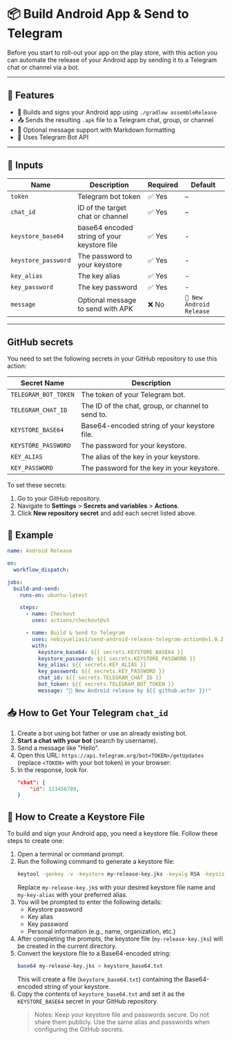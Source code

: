 # 📦 Build Android App & Send to Telegram

Before you start to roll-out your app on the play store, with this action you can automate the release of your Android app by sending
it to a Telegram chat or channel via a bot. 

---

## 🚀 Features

- 🔨 Builds and signs your Android app using `./gradlew assembleRelease`
- 📤 Sends the resulting `.apk` file to a Telegram chat, group, or channel
- 💬 Optional message support with Markdown formatting
- 🔐 Uses Telegram Bot API

---

## 🔧 Inputs

| Name      | Description                        | Required | Default                    |
|-----------|------------------------------------|----------|----------------------------|
| `token`   | Telegram bot token                 | ✅ Yes   | –                          |
| `chat_id` | ID of the target chat or channel   | ✅ Yes   | –                          |
| `keystore_base64` | base64 encoded string of your keystore file  | ✅ Yes   | -   |
| `keystore_password` | The password to your keystore  | ✅ Yes   | -   |
| `key_alias` | The key alias  | ✅ Yes   | -   |
| `key_password` | The key password  | ✅ Yes   | -   |
| `message` | Optional message to send with APK  | ❌ No    | `🚀 New Android Release`   |

---

## GitHub secrets
You need to set the following secrets in your GitHub repository to use this action:

| Secret Name          | Description                                      |
|----------------------|--------------------------------------------------|
| `TELEGRAM_BOT_TOKEN` | The token of your Telegram bot.                  |
| `TELEGRAM_CHAT_ID`   | The ID of the chat, group, or channel to send to.|
| `KEYSTORE_BASE64`    | Base64-encoded string of your keystore file.     |
| `KEYSTORE_PASSWORD`  | The password for your keystore.                  |
| `KEY_ALIAS`          | The alias of the key in your keystore.           |
| `KEY_PASSWORD`       | The password for the key in your keystore.       |

To set these secrets:
1. Go to your GitHub repository.
2. Navigate to **Settings** > **Secrets and variables** > **Actions**.
3. Click **New repository secret** and add each secret listed above.

## 📸 Example

```yaml
name: Android Release

on:
  workflow_dispatch:

jobs:
  build-and-send:
    runs-on: ubuntu-latest

    steps:
      - name: Checkout
        uses: actions/checkout@v3

      - name: Build & Send to Telegram
        uses: nebiyuelias1/send-android-release-telegram-action@v1.0.2
        with:
          keystore_base64: ${{ secrets.KEYSTORE_BASE64 }}
          keystore_password: ${{ secrets.KEYSTORE_PASSWORD }}
          key_alias: ${{ secrets.KEY_ALIAS }}
          key_password: ${{ secrets.KEY_PASSWORD }}
          chat_id: ${{ secrets.TELEGRAM_CHAT_ID }}
          bot_token: ${{ secrets.TELEGRAM_BOT_TOKEN }}
          message: "🚀 New Android release by ${{ github.actor }}!"
```

## 📥 How to Get Your Telegram `chat_id`

1. Create a bot using bot father or use an already existing bot. 
2. **Start a chat with your bot** (search by username).
3. Send a message like "Hello".
4. Open this URL: `https://api.telegram.org/bot<TOKEN>/getUpdates` (replace `<TOKEN>` with your bot token) in your browser:
5. In the response, look for.
    ```json
    "chat": {
        "id": 123456789,
    }
    ```

## 🔑 How to Create a Keystore File

To build and sign your Android app, you need a keystore file. Follow these steps to create one:

1. Open a terminal or command prompt.
2. Run the following command to generate a keystore file:
   ```bash
   keytool -genkey -v -keystore my-release-key.jks -keyalg RSA -keysize 2048 -validity 10000 -alias my-key-alias
   ```
   Replace `my-release-key.jk`s with your desired keystore file name and `my-key-alias` with your preferred alias.
3. You will be prompted to enter the following details:
   - Keystore password
   - Key alias
   - Key password
   - Personal information (e.g., name, organization, etc.)
4. After completing the prompts, the keystore file (`my-release-key.jks`) will be created in the current directory.
5. Convert the keystore file to a Base64-encoded string:
    ```bash
    base64 my-release-key.jks > keystore_base64.txt
    ```
    This will create a file (`keystore_base64.txt`) containing the Base64-encoded string of your keystore.
6. Copy the contents of `keystore_base64.txt` and set it as the `KEYSTORE_BASE64` secret in your GitHub repository.
   > Notes:
Keep your keystore file and passwords secure. Do not share them publicly.
Use the same alias and passwords when configuring the GitHub secrets.

